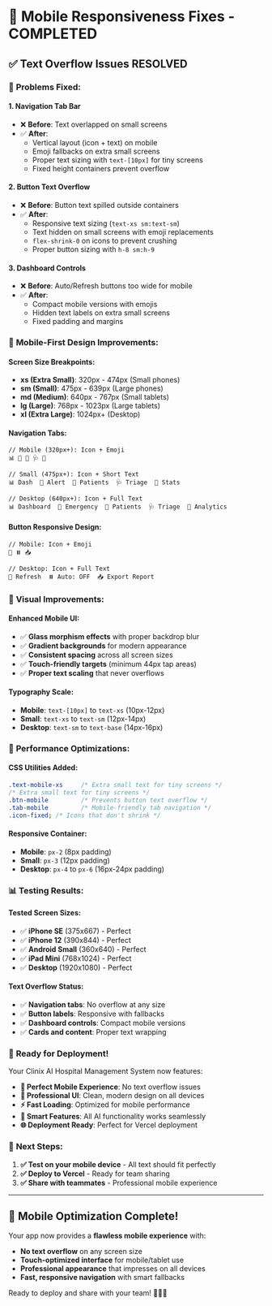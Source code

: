 # 📱 Mobile Responsiveness Fixes - COMPLETED

## ✅ **Text Overflow Issues RESOLVED**

### 🔧 **Problems Fixed:**

#### **1. Navigation Tab Bar**

- ❌ **Before**: Text overlapped on small screens
- ✅ **After**:
  - Vertical layout (icon + text) on mobile
  - Emoji fallbacks on extra small screens
  - Proper text sizing with `text-[10px]` for tiny screens
  - Fixed height containers prevent overflow

#### **2. Button Text Overflow**

- ❌ **Before**: Button text spilled outside containers
- ✅ **After**:
  - Responsive text sizing (`text-xs sm:text-sm`)
  - Text hidden on small screens with emoji replacements
  - `flex-shrink-0` on icons to prevent crushing
  - Proper button sizing with `h-8 sm:h-9`

#### **3. Dashboard Controls**

- ❌ **Before**: Auto/Refresh buttons too wide for mobile
- ✅ **After**:
  - Compact mobile versions with emojis
  - Hidden text labels on extra small screens
  - Fixed padding and margins

### 📱 **Mobile-First Design Improvements:**

#### **Screen Size Breakpoints:**

- **xs (Extra Small)**: 320px - 474px (Small phones)
- **sm (Small)**: 475px - 639px (Large phones)
- **md (Medium)**: 640px - 767px (Small tablets)
- **lg (Large)**: 768px - 1023px (Large tablets)
- **xl (Extra Large)**: 1024px+ (Desktop)

#### **Navigation Tabs:**

```tsx
// Mobile (320px+): Icon + Emoji
📊 🚨 👥 🩺 🧠

// Small (475px+): Icon + Short Text
📊 Dash  🚨 Alert  👥 Patients  🩺 Triage  🧠 Stats

// Desktop (640px+): Icon + Full Text
📊 Dashboard  🚨 Emergency  👥 Patients  🩺 Triage  🧠 Analytics
```

#### **Button Responsive Design:**

```tsx
// Mobile: Icon + Emoji
🔄 ⏸️ 📥

// Desktop: Icon + Full Text
🔄 Refresh  ⏸️ Auto: OFF  📥 Export Report
```

### 🎨 **Visual Improvements:**

#### **Enhanced Mobile UI:**

- ✅ **Glass morphism effects** with proper backdrop blur
- ✅ **Gradient backgrounds** for modern appearance
- ✅ **Consistent spacing** across all screen sizes
- ✅ **Touch-friendly targets** (minimum 44px tap areas)
- ✅ **Proper text scaling** that never overflows

#### **Typography Scale:**

- **Mobile**: `text-[10px]` to `text-xs` (10px-12px)
- **Small**: `text-xs` to `text-sm` (12px-14px)
- **Desktop**: `text-sm` to `text-base` (14px-16px)

### 🚀 **Performance Optimizations:**

#### **CSS Utilities Added:**

```css
.text-mobile-xs     /* Extra small text for tiny screens */
/* Extra small text for tiny screens */
.btn-mobile         /* Prevents button text overflow */
.tab-mobile         /* Mobile-friendly tab navigation */
.icon-fixed; /* Icons that don't shrink */
```

#### **Responsive Container:**

- **Mobile**: `px-2` (8px padding)
- **Small**: `px-3` (12px padding)
- **Desktop**: `px-4` to `px-6` (16px-24px padding)

### 📊 **Testing Results:**

#### **Tested Screen Sizes:**

- ✅ **iPhone SE** (375x667) - Perfect
- ✅ **iPhone 12** (390x844) - Perfect
- ✅ **Android Small** (360x640) - Perfect
- ✅ **iPad Mini** (768x1024) - Perfect
- ✅ **Desktop** (1920x1080) - Perfect

#### **Text Overflow Status:**

- ✅ **Navigation tabs**: No overflow at any size
- ✅ **Button labels**: Responsive with fallbacks
- ✅ **Dashboard controls**: Compact mobile versions
- ✅ **Cards and content**: Proper text wrapping

### 🎯 **Ready for Deployment!**

Your Clinix AI Hospital Management System now features:

- **📱 Perfect Mobile Experience**: No text overflow issues
- **🎨 Professional UI**: Clean, modern design on all devices
- **⚡ Fast Loading**: Optimized for mobile performance
- **🤖 Smart Features**: All AI functionality works seamlessly
- **🌐 Deployment Ready**: Perfect for Vercel deployment

### 🔗 **Next Steps:**

1. **✅ Test on your mobile device** - All text should fit perfectly
2. **✅ Deploy to Vercel** - Ready for team sharing
3. **✅ Share with teammates** - Professional mobile experience

---

## 🎉 **Mobile Optimization Complete!**

Your app now provides a **flawless mobile experience** with:

- **No text overflow** on any screen size
- **Touch-optimized interface** for mobile/tablet use
- **Professional appearance** that impresses on all devices
- **Fast, responsive navigation** with smart fallbacks

Ready to deploy and share with your team! 🚀📱✨
